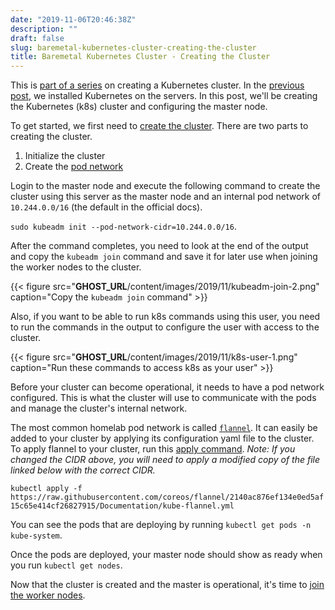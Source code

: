 ```yaml
---
date: "2019-11-06T20:46:38Z"
description: ""
draft: false
slug: baremetal-kubernetes-cluster-creating-the-cluster
title: Baremetal Kubernetes Cluster - Creating the Cluster
---
```



This is [part of a series](__GHOST_URL__/baremetal-kubernetes-cluster-start-to-finish/) on creating a Kubernetes cluster. In the [previous post](__GHOST_URL__/baremetal-kubernetes-cluster-installing-kubernetes/), we installed Kubernetes on the servers. In this post, we'll be creating the Kubernetes (k8s) cluster and configuring the master node.

To get started, we first need to [create the cluster](https://kubernetes.io/docs/setup/production-environment/tools/kubeadm/create-cluster-kubeadm/). There are two parts to creating the cluster.

1. Initialize the cluster
2. Create the [pod network](https://kubernetes.io/docs/setup/production-environment/tools/kubeadm/create-cluster-kubeadm/#pod-network)

Login to the master node and execute the following command to create the cluster using this server as the master node and an internal pod network of `10.244.0.0/16` (the default in the official docs).

`sudo kubeadm init --pod-network-cidr=10.244.0.0/16`.

After the command completes, you need to look at the end of the output and copy the `kubeadm join` command and save it for later use when joining the worker nodes to the cluster.

{{< figure src="__GHOST_URL__/content/images/2019/11/kubeadm-join-2.png" caption="Copy the <code>kubeadm join</code> command" >}}

Also, if you want to be able to run k8s commands using this user, you need to run the commands in the output to configure the user with access to the cluster.

{{< figure src="__GHOST_URL__/content/images/2019/11/k8s-user-1.png" caption="Run these commands to access k8s as your user" >}}

Before your cluster can become operational, it needs to have a pod network configured. This is what the cluster will use to communicate with the pods and manage the cluster's internal network.

The most common homelab pod network is called [`flannel`](https://coreos.com/flannel/docs/latest/kubernetes.html). It can easily be added to your cluster by applying its configuration yaml file to the cluster. To apply flannel to your cluster, run this [apply command](https://kubernetes.io/docs/reference/generated/kubectl/kubectl-commands). _Note: If you changed the CIDR above, you will need to apply a modified copy of the file linked below with the correct CIDR._

`kubectl apply -f https://raw.githubusercontent.com/coreos/flannel/2140ac876ef134e0ed5af15c65e414cf26827915/Documentation/kube-flannel.yml`

You can see the pods that are deploying by running `kubectl get pods -n kube-system`.

Once the pods are deployed, your master node should show as ready when you run `kubectl get nodes`.

Now that the cluster is created and the master is operational, it's time to [join the worker nodes](__GHOST_URL__/kubernetes-start-to-finish-joining-worker-nodes/).

